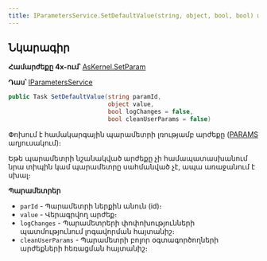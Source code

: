```yaml
---
title: IParametersService.SetDefaultValue(string, object, bool, bool) մեթոդ  
---
```


## Նկարագիր

**Համարժեքը 4x-ում՝** [AsKernel.SetParam](https://armsoft.github.io/as4x-docs/HTM/ProgrGuide/Functions/Functions/ParameterManagment/SetParam.html)

**Դաս՝** [IParametersService](../IParametersService.md)

```c#
public Task SetDefaultValue(string paramId, 
                            object value, 
                            bool logChanges = false, 
                            bool cleanUserParams = false)
```

Փոխում է համակարգային պարամետրի լռությամբ արժեքը ([PARAMS](https://armsoft.github.io/as4x-docs/HTM/ProgrGuide/Database/Params.html) աղյուսակում)։

Եթե պարամետրի նշանակված արժեքը չի համապատասխանում նրա տիպին կամ պարամետրը սահմանված չէ, ապա առաջանում է սխալ։

**Պարամետրեր**

* `parId` - Պարամետրի ներքին անուն (id)։ 
* `value` - Վերագրվող արժեք։
* `logChanges` - Պարամետրերի փոփոխությունների պատմությունում լոգավորման հայտանիշ։
* `cleanUserParams` - Պարամետրի բոլոր օգտագործողների արժեքների հեռացման հայտանիշ։
